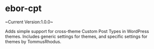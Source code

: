 ebor-cpt
========

~Current Version:1.0.0~

Adds simple support for cross-theme Custom Post Types in WordPress themes. Includes generic settings for themes, and specific settings for themes by TommusRhodus.